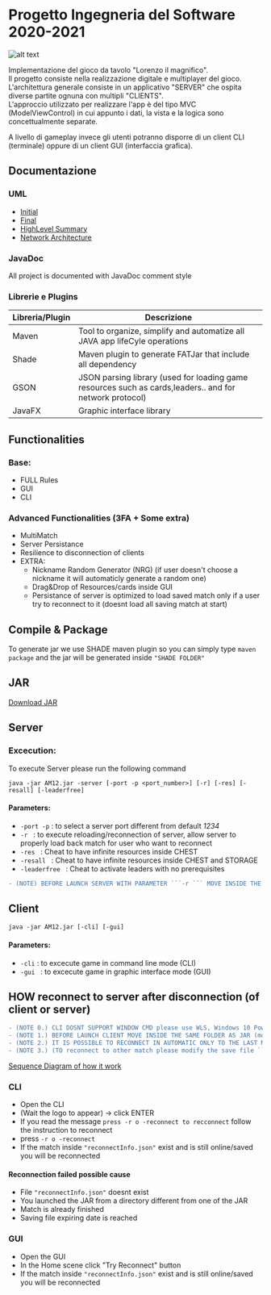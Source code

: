 # Progetto Ingegneria del Software 2020-2021



![alt text](https://github.com/NicolaDean/ingswAM2021-Diana-Dean-Dominici/blob/master/src/main/resources/images/logo.jpg?raw=true)

Implementazione del gioco da tavolo "Lorenzo il magnifico".\
Il progetto consiste nella realizzazione digitale e multiplayer del gioco.\
L'architettura generale consiste in un applicativo "SERVER" che ospita diverse partite ognuna con multipli "CLIENTS".\
L'approccio utilizzato per realizzare l'app è del tipo MVC (ModelViewControl) in cui appunto i dati, la vista e la logica sono concettualmente separate.

A livello di gameplay invece gli utenti potranno disporre di un client CLI (terminale) oppure di un client GUI (interfaccia grafica).

## Documentazione

### UML

* [Initial](https://github.com/NicolaDean/ingswAM2021-Diana-Dean-Dominici/tree/master/Deliveries/UML/Initial/UML.svg)
* [Final](https://github.com/NicolaDean/ingswAM2021-Diana-Dean-Dominici/tree/master/Deliveries/UML/Final)
* [HighLevel Summary](https://github.com/NicolaDean/ingswAM2021-Diana-Dean-Dominici/blob/master/Deliveries/UML/Final/UMLsummary.png)
* [Network Architecture](https://github.com/NicolaDean/ingswAM2021-Diana-Dean-Dominici/blob/master/Deliveries/Network/Network%20structure.png)

### JavaDoc

All project is documented with JavaDoc comment style
### Librerie e Plugins

| Libreria/Plugin  | Descrizione |
| -------------    | ------------- |
| Maven   | Tool to organize, simplify and automatize all JAVA app lifeCyle operations   |
| Shade   | Maven plugin to generate FATJar that include all dependency                             |
| GSON    | JSON parsing library (used for loading game resources such as cards,leaders.. and for network protocol)                        |
| JavaFX  | Graphic interface library                                                                    |


## Functionalities

### Base:
* FULL Rules
* GUI
* CLI
### Advanced Functionalities (3FA + Some extra)
* MultiMatch
* Server Persistance
* Resilience to disconnection of clients
* EXTRA:
   * Nickname Random Generator (NRG) (if user doesn't choose a nickname it will automaticly generate a random one)
   * Drag&Drop of Resources/cards inside GUI
   * Persistance of server is optimized to load saved match only if a user try to reconnect to it (doesnt load all saving match at start)
## Compile & Package
To generate jar we use SHADE maven plugin so you can simply type ```maven package``` and the jar will be generated inside ```"SHADE FOLDER"```
## JAR
[Download JAR](https://github.com/NicolaDean/ingswAM2021-Diana-Dean-Dominici/blob/master/DEPLOY%20JAR/AM12.jar)
## Server
### Excecution:
To execute Server please run the following command
```
java -jar AM12.jar -server [-port -p <port_number>] [-r] [-res] [-resall] [-leaderfree]
```
#### Parameters:
* ```-port -p```      : to select a server port different from default *1234*
* ```-r ```           : to execute reloading/reconnection of server, allow server to properly load back match for user who want to reconnect
* ```-res ```         : Cheat to have infinite resources inside CHEST
* ```-resall ```      : Cheat to have infinite resources inside CHEST and STORAGE
* ```-leaderfree ```  : Cheat to activate leaders with no prerequisites
```diff
- (NOTE) BEFORE LAUNCH SERVER WITH PARAMETER ```-r ``` MOVE INSIDE THE SAME FOLDER AS JAR (move with cd command)
```
## Client
```java -jar AM12.jar [-cli] [-gui]```

#### Parameters:
* ```-cli```      : to excecute game in command line mode (CLI)
* ```-gui ```     : to excecute game in graphic interface mode (GUI)

## HOW reconnect to server after disconnection (of client or server)
```diff
- (NOTE 0.) CLI DOSNT SUPPORT WINDOW CMD please use WLS, Windows 10 Powershell,MAC,Linux
- (NOTE 1.) BEFORE LAUNCH CLIENT MOVE INSIDE THE SAME FOLDER AS JAR (move with cd command)
- (NOTE 2.) IT IS POSSIBLE TO RECONNECT IN AUTOMATIC ONLY TO THE LAST MATCH ABBANDONED (read note3 to reconnect other match) 
- (NOTE 3.) (TO reconnect to other match please modify the save file ```reconnectInfo.json``` by hand)
```
[Sequence Diagram of how it work](https://github.com/NicolaDean/ingswAM2021-Diana-Dean-Dominici/blob/master/Deliveries/Network/Reconnection.png)
### CLI
* Open the CLI
* (Wait the logo to appear) -> click ENTER
* If you read the message ```press -r o -reconnect to recconnect``` follow the instruction to reconnect
* press ```-r o -reconnect```
* If the match inside ```"reconnectInfo.json"``` exist and is still online/saved you will be reconnected
#### Reconnection failed possible cause
* File ```"reconnectInfo.json"``` doesnt exist
* You launched the JAR from a directory different from one of the JAR
* Match is already finished
* Saving file expiring date is reached
### GUI
* Open the GUI
* In the Home scene click  "Try Reconnect" button
* If the match inside ```"reconnectInfo.json"``` exist and is still online/saved you will be reconnected
